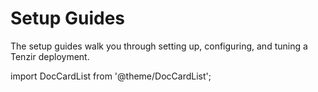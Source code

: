 # Setup Guides

The setup guides walk you through setting up, configuring, and tuning a Tenzir
deployment.

import DocCardList from '@theme/DocCardList';

<DocCardList />
